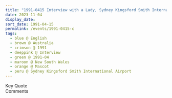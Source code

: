 ```yaml
---
title: "1991-0415 Interview with a Lady, Sydney Kingsford Smith International Airport, 241 O'Riordan Street, Mascot, New South Wales, Australia"
date: 2023-11-04
display_date: 
sort_date: 1991-04-15
permalink: /events/1991-0415-c
tags:
  - blue @ English
  - brown @ Australia
  - crimson @ 1991
  - deeppink @ Interview
  - green @ 1991-04
  - maroon @ New South Wales
  - orange @ Mascot
  - peru @ Sydney Kingsford Smith International Airport
---
```


<wave-list>
  <list-title color="green" width="75">Key Quote</list-title>
  <list-item color="BlanchedAlmond"  width="200"></list-item>
  <list-item color="Lavender"></list-item>
  <list-item color="BlanchedAlmond"></list-item>
</wave-list>

<br>

<wave-list>
  <list-title color="green" width="75">Comments</list-title>
  <list-item color="BlanchedAlmond"  width="200"></list-item>
  <list-item color="Lavender"></list-item>
  <list-item color="BlanchedAlmond"></list-item>
</wave-list>